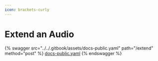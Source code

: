 ```yaml
---
icon: brackets-curly
---
```


# Extend an Audio

{% swagger src="../../.gitbook/assets/docs-public.yaml" path="/extend" method="post" %}
[docs-public.yaml](../../.gitbook/assets/docs-public.yaml)
{% endswagger %}
